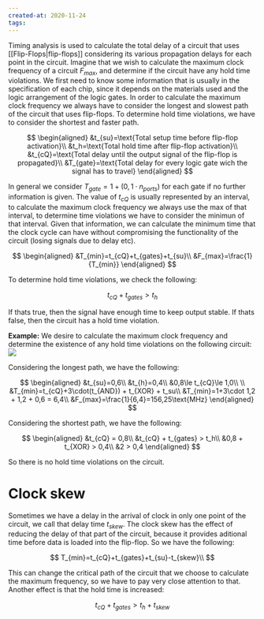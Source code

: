 ```yaml
---
created-at: 2020-11-24
tags:
---
```

Timing analysis is used to calculate the total delay of a circuit that uses [[Flip-Flops|flip-flops]] considering its various propagation delays for each point in the circuit.
Imagine that we wish to calculate the maximum clock frequency of a circuit $F_{max}$, and determine if the circuit have any hold time violations. We first need to know some information that is usually in the specification of each chip, since it depends on the materials used and the logic arrangement of the logic gates. 
In order to calculate the maximum clock frequency we always have to consider the longest and slowest path of the circuit that uses flip-flops. To determine hold time violations, we have to consider the shortest and faster path.

$$
\begin{aligned}
  &t_{su}=\text{Total setup time before flip-flop activation}\\
  &t_h=\text{Total hold time after flip-flop activation}\\
  &t_{cQ}=\text{Total delay until the output signal of the flip-flop is propagated}\\
  &T_{gate}=\text{Total delay for every logic gate wich the signal has to travel}
\end{aligned}
$$

In general we consider $T_{gate}=1 + (0,1\cdot n_{ports})$ for each gate if no further information is given. The value of $t_{cQ}$ is usually represented by an interval, to calculate the maximum clock frequency we always use the max of that interval, to determine time violations we have to consider the minimun of that interval.
Given that information, we can calculate the minimum time that the clock cycle can have without compromising the functionality of the circuit (losing signals due to delay etc).

$$
\begin{aligned}
  &T_{min}=t_{cQ}+t_{gates}+t_{su}\\
  &F_{max}=\frac{1}{T_{min}}
\end{aligned}
$$

To determine hold time violations, we check the following:

$$
t_{cQ} + t_{gates} > t_h
$$

If thats true, then the signal have enough time to keep output stable. If thats false, then the circuit has a hold time violation.

**Example:**
We desire to calculate the maximum clock frequency and determine the existence of any hold time violations on the following circuit:
![](timinganalysisexample.png)

Considering the longest path, we have the following:

$$
\begin{aligned}
  &t_{su}=0,6\\
  &t_{h}=0,4\\
  &0,8\le t_{cQ}\le 1,0\\
  \\
  &T_{min}=t_{cQ}+3\cdot(t_{AND}) + t_{XOR} + t_su\\
  &T_{min}=1+3\cdot 1,2 + 1,2 + 0,6 = 6,4\\
  &F_{max}=\frac{1}{6,4}=156,25\text{MHz}
\end{aligned}
$$

Considering the shortest path, we have the following:

$$
\begin{aligned}
  &t_{cQ} = 0,8\\
  &t_{cQ} + t_{gates} > t_h\\
  &0,8 + t_{XOR} > 0,4\\
  &2 > 0,4
\end{aligned}
$$

So there is no hold time violations on the circuit.

# Clock skew
Sometimes we have a delay in the arrival of clock in only one point of the circuit, we call that delay time $t_{skew}$. The clock skew has the effect of reducing the delay of that part of the circuit, because it provides aditional time before data is loaded into the flip-flop. So we have the following:

$$
  T_{min}=t_{cQ}+t_{gates}+t_{su}-t_{skew}\\
$$

This can change the critical path of the circuit that we choose to calculate the maximum frequency, so we have to pay very close attention to that. Another effect is that the hold time is increased:

$$
  t_{cQ} + t_{gates} > t_h + t_{skew}
$$